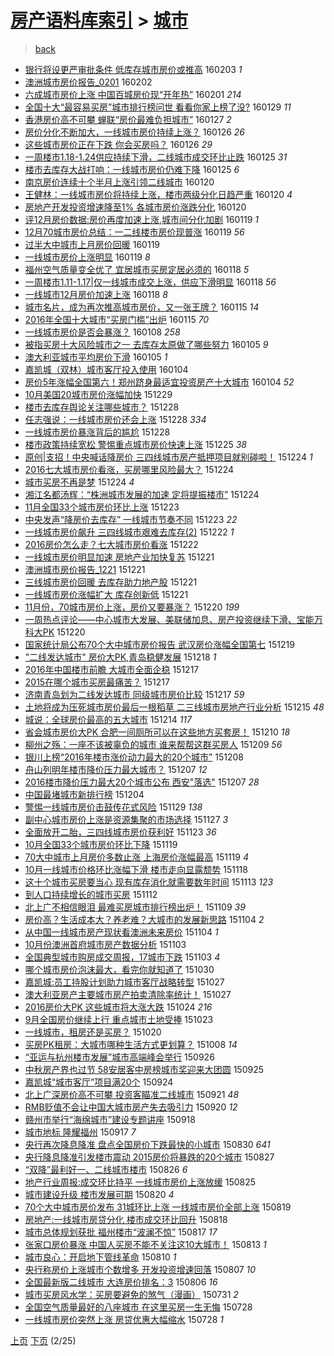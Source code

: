 [房产语料库索引](../../README.md)  > [城市](城市.md)
====
> [back](../README.md)

- [银行将设更严审批条件 低库存城市房价或推高](http://jkwz.applinzi.com/ittc/6794488750784644101.html#%E9%93%B6%E8%A1%8C%E5%B0%86%E8%AE%BE%E6%9B%B4%E4%B8%A5%E5%AE%A1%E6%89%B9%E6%9D%A1%E4%BB%B6+%E4%BD%8E%E5%BA%93%E5%AD%98%E5%9F%8E%E5%B8%82%E6%88%BF%E4%BB%B7%E6%88%96%E6%8E%A8%E9%AB%98) 160203 *1* 
- [澳洲城市房价报告_0201](http://jkwz.applinzi.com/ittc/6794180121091113989.html#%E6%BE%B3%E6%B4%B2%E5%9F%8E%E5%B8%82%E6%88%BF%E4%BB%B7%E6%8A%A5%E5%91%8A_0201) 160202  
- [六成城市房价上涨 中国百城房价现“开年热”](http://jkwz.applinzi.com/ittc/6793934158053245957.html#%E5%85%AD%E6%88%90%E5%9F%8E%E5%B8%82%E6%88%BF%E4%BB%B7%E4%B8%8A%E6%B6%A8+%E4%B8%AD%E5%9B%BD%E7%99%BE%E5%9F%8E%E6%88%BF%E4%BB%B7%E7%8E%B0%E2%80%9C%E5%BC%80%E5%B9%B4%E7%83%AD%E2%80%9D) 160201 *214* 
- [全国十大“最容易买房”城市排行榜问世 看看你家上榜了没?](http://jkwz.applinzi.com/ittc/6792649279135024132.html#%E5%85%A8%E5%9B%BD%E5%8D%81%E5%A4%A7%E2%80%9C%E6%9C%80%E5%AE%B9%E6%98%93%E4%B9%B0%E6%88%BF%E2%80%9D%E5%9F%8E%E5%B8%82%E6%8E%92%E8%A1%8C%E6%A6%9C%E9%97%AE%E4%B8%96+%E7%9C%8B%E7%9C%8B%E4%BD%A0%E5%AE%B6%E4%B8%8A%E6%A6%9C%E4%BA%86%E6%B2%A1%3F) 160129 *11* 
- [香港房价高不可攀 蝉联“房价最难负担城市”](http://jkwz.applinzi.com/ittc/6791920219387855877.html#%E9%A6%99%E6%B8%AF%E6%88%BF%E4%BB%B7%E9%AB%98%E4%B8%8D%E5%8F%AF%E6%94%80+%E8%9D%89%E8%81%94%E2%80%9C%E6%88%BF%E4%BB%B7%E6%9C%80%E9%9A%BE%E8%B4%9F%E6%8B%85%E5%9F%8E%E5%B8%82%E2%80%9D) 160127 *2* 
- [房价分化不断加大，一线城市房价持续上涨？](http://jkwz.applinzi.com/ittc/6791664528546857989.html#%E6%88%BF%E4%BB%B7%E5%88%86%E5%8C%96%E4%B8%8D%E6%96%AD%E5%8A%A0%E5%A4%A7%EF%BC%8C%E4%B8%80%E7%BA%BF%E5%9F%8E%E5%B8%82%E6%88%BF%E4%BB%B7%E6%8C%81%E7%BB%AD%E4%B8%8A%E6%B6%A8%EF%BC%9F) 160126 *26* 
- [这些城市房价正在下跌 你会买房吗？](http://jkwz.applinzi.com/ittc/6791590408874361860.html#%E8%BF%99%E4%BA%9B%E5%9F%8E%E5%B8%82%E6%88%BF%E4%BB%B7%E6%AD%A3%E5%9C%A8%E4%B8%8B%E8%B7%8C+%E4%BD%A0%E4%BC%9A%E4%B9%B0%E6%88%BF%E5%90%97%EF%BC%9F) 160126 *29* 
- [一周楼市1.18-1.24供应持续下滑，二线城市成交环比止跌](http://jkwz.applinzi.com/ittc/6791312753650304005.html#%E4%B8%80%E5%91%A8%E6%A5%BC%E5%B8%821.18-1.24%E4%BE%9B%E5%BA%94%E6%8C%81%E7%BB%AD%E4%B8%8B%E6%BB%91%EF%BC%8C%E4%BA%8C%E7%BA%BF%E5%9F%8E%E5%B8%82%E6%88%90%E4%BA%A4%E7%8E%AF%E6%AF%94%E6%AD%A2%E8%B7%8C) 160125 *31* 
- [楼市去库存大战打响：一线城市房价仍难下降](http://jkwz.applinzi.com/ittc/6791267725343196164.html#%E6%A5%BC%E5%B8%82%E5%8E%BB%E5%BA%93%E5%AD%98%E5%A4%A7%E6%88%98%E6%89%93%E5%93%8D%EF%BC%9A%E4%B8%80%E7%BA%BF%E5%9F%8E%E5%B8%82%E6%88%BF%E4%BB%B7%E4%BB%8D%E9%9A%BE%E4%B8%8B%E9%99%8D) 160125 *6* 
- [南京房价连续十个半月上涨引领二线城市](http://jkwz.applinzi.com/ittc/6789473569457308676.html#%E5%8D%97%E4%BA%AC%E6%88%BF%E4%BB%B7%E8%BF%9E%E7%BB%AD%E5%8D%81%E4%B8%AA%E5%8D%8A%E6%9C%88%E4%B8%8A%E6%B6%A8%E5%BC%95%E9%A2%86%E4%BA%8C%E7%BA%BF%E5%9F%8E%E5%B8%82) 160120  
- [王健林：一线城市房价将持续上涨，楼市两级分化日趋严重](http://jkwz.applinzi.com/ittc/6789430025258533892.html#%E7%8E%8B%E5%81%A5%E6%9E%97%EF%BC%9A%E4%B8%80%E7%BA%BF%E5%9F%8E%E5%B8%82%E6%88%BF%E4%BB%B7%E5%B0%86%E6%8C%81%E7%BB%AD%E4%B8%8A%E6%B6%A8%EF%BC%8C%E6%A5%BC%E5%B8%82%E4%B8%A4%E7%BA%A7%E5%88%86%E5%8C%96%E6%97%A5%E8%B6%8B%E4%B8%A5%E9%87%8D) 160120 *4* 
- [房地产开发投资增速降至1% 各城市房价涨跌分化](http://jkwz.applinzi.com/ittc/6789376990490657796.html#%E6%88%BF%E5%9C%B0%E4%BA%A7%E5%BC%80%E5%8F%91%E6%8A%95%E8%B5%84%E5%A2%9E%E9%80%9F%E9%99%8D%E8%87%B31%25+%E5%90%84%E5%9F%8E%E5%B8%82%E6%88%BF%E4%BB%B7%E6%B6%A8%E8%B7%8C%E5%88%86%E5%8C%96) 160120  
- [评12月房价数据:房价再度加速上涨,城市间分化加剧](http://jkwz.applinzi.com/ittc/6789052699773502469.html#%E8%AF%8412%E6%9C%88%E6%88%BF%E4%BB%B7%E6%95%B0%E6%8D%AE%3A%E6%88%BF%E4%BB%B7%E5%86%8D%E5%BA%A6%E5%8A%A0%E9%80%9F%E4%B8%8A%E6%B6%A8%2C%E5%9F%8E%E5%B8%82%E9%97%B4%E5%88%86%E5%8C%96%E5%8A%A0%E5%89%A7) 160119 *1* 
- [12月70城市房价总结：一二线楼市房价现普涨](http://jkwz.applinzi.com/ittc/6788936175205221380.html#12%E6%9C%8870%E5%9F%8E%E5%B8%82%E6%88%BF%E4%BB%B7%E6%80%BB%E7%BB%93%EF%BC%9A%E4%B8%80%E4%BA%8C%E7%BA%BF%E6%A5%BC%E5%B8%82%E6%88%BF%E4%BB%B7%E7%8E%B0%E6%99%AE%E6%B6%A8) 160119 *56* 
- [过半大中城市上月房价回暖](http://jkwz.applinzi.com/ittc/6788932014862500868.html#%E8%BF%87%E5%8D%8A%E5%A4%A7%E4%B8%AD%E5%9F%8E%E5%B8%82%E4%B8%8A%E6%9C%88%E6%88%BF%E4%BB%B7%E5%9B%9E%E6%9A%96) 160119  
- [一线城市房价上涨明显](http://jkwz.applinzi.com/ittc/6788868098430075908.html#%E4%B8%80%E7%BA%BF%E5%9F%8E%E5%B8%82%E6%88%BF%E4%BB%B7%E4%B8%8A%E6%B6%A8%E6%98%8E%E6%98%BE) 160119 *8* 
- [福州空气质量变全优了 宜居城市买房定居必须的](http://jkwz.applinzi.com/ittc/6788714023839335429.html#%E7%A6%8F%E5%B7%9E%E7%A9%BA%E6%B0%94%E8%B4%A8%E9%87%8F%E5%8F%98%E5%85%A8%E4%BC%98%E4%BA%86+%E5%AE%9C%E5%B1%85%E5%9F%8E%E5%B8%82%E4%B9%B0%E6%88%BF%E5%AE%9A%E5%B1%85%E5%BF%85%E9%A1%BB%E7%9A%84) 160118 *5* 
- [一周楼市1.11-1.17|仅一线城市成交上涨，供应下滑明显](http://jkwz.applinzi.com/ittc/6788706808399135748.html#%E4%B8%80%E5%91%A8%E6%A5%BC%E5%B8%821.11-1.17%7C%E4%BB%85%E4%B8%80%E7%BA%BF%E5%9F%8E%E5%B8%82%E6%88%90%E4%BA%A4%E4%B8%8A%E6%B6%A8%EF%BC%8C%E4%BE%9B%E5%BA%94%E4%B8%8B%E6%BB%91%E6%98%8E%E6%98%BE) 160118 *56* 
- [一线城市12月房价加速上涨](http://jkwz.applinzi.com/ittc/6788602701864764421.html#%E4%B8%80%E7%BA%BF%E5%9F%8E%E5%B8%8212%E6%9C%88%E6%88%BF%E4%BB%B7%E5%8A%A0%E9%80%9F%E4%B8%8A%E6%B6%A8) 160118 *8* 
- [城市名片，成为再次推高城市房价，又一张王牌？](http://jkwz.applinzi.com/ittc/6787662852638901253.html#%E5%9F%8E%E5%B8%82%E5%90%8D%E7%89%87%EF%BC%8C%E6%88%90%E4%B8%BA%E5%86%8D%E6%AC%A1%E6%8E%A8%E9%AB%98%E5%9F%8E%E5%B8%82%E6%88%BF%E4%BB%B7%EF%BC%8C%E5%8F%88%E4%B8%80%E5%BC%A0%E7%8E%8B%E7%89%8C%EF%BC%9F) 160115 *14* 
- [2016年全国十大城市“买房门槛”出炉](http://jkwz.applinzi.com/ittc/6787579495590659076.html#2016%E5%B9%B4%E5%85%A8%E5%9B%BD%E5%8D%81%E5%A4%A7%E5%9F%8E%E5%B8%82%E2%80%9C%E4%B9%B0%E6%88%BF%E9%97%A8%E6%A7%9B%E2%80%9D%E5%87%BA%E7%82%89) 160115 *70* 
- [一线城市房价是否会暴涨？](http://jkwz.applinzi.com/ittc/6784941917221684229.html#%E4%B8%80%E7%BA%BF%E5%9F%8E%E5%B8%82%E6%88%BF%E4%BB%B7%E6%98%AF%E5%90%A6%E4%BC%9A%E6%9A%B4%E6%B6%A8%EF%BC%9F) 160108 *258* 
- [被指买房十大风险城市之一 去库存太原做了哪些努力](http://jkwz.applinzi.com/ittc/6783896847554970628.html#%E8%A2%AB%E6%8C%87%E4%B9%B0%E6%88%BF%E5%8D%81%E5%A4%A7%E9%A3%8E%E9%99%A9%E5%9F%8E%E5%B8%82%E4%B9%8B%E4%B8%80+%E5%8E%BB%E5%BA%93%E5%AD%98%E5%A4%AA%E5%8E%9F%E5%81%9A%E4%BA%86%E5%93%AA%E4%BA%9B%E5%8A%AA%E5%8A%9B) 160105 *9* 
- [澳大利亚城市平均房价下滑](http://jkwz.applinzi.com/ittc/6783641566547805188.html#%E6%BE%B3%E5%A4%A7%E5%88%A9%E4%BA%9A%E5%9F%8E%E5%B8%82%E5%B9%B3%E5%9D%87%E6%88%BF%E4%BB%B7%E4%B8%8B%E6%BB%91) 160105 *1* 
- [嘉凯城（双林）城市客厅投入使用](http://jkwz.applinzi.com/ittc/6783420840750351364.html#%E5%98%89%E5%87%AF%E5%9F%8E%EF%BC%88%E5%8F%8C%E6%9E%97%EF%BC%89%E5%9F%8E%E5%B8%82%E5%AE%A2%E5%8E%85%E6%8A%95%E5%85%A5%E4%BD%BF%E7%94%A8) 160104  
- [房价5年涨幅全国第六！郑州跻身最适宜投资房产十大城市](http://jkwz.applinzi.com/ittc/6783408810165273605.html#%E6%88%BF%E4%BB%B75%E5%B9%B4%E6%B6%A8%E5%B9%85%E5%85%A8%E5%9B%BD%E7%AC%AC%E5%85%AD%EF%BC%81%E9%83%91%E5%B7%9E%E8%B7%BB%E8%BA%AB%E6%9C%80%E9%80%82%E5%AE%9C%E6%8A%95%E8%B5%84%E6%88%BF%E4%BA%A7%E5%8D%81%E5%A4%A7%E5%9F%8E%E5%B8%82) 160104 *52* 
- [10月美国20城市房价涨幅加快](http://jkwz.applinzi.com/ittc/6781386602089808900.html#10%E6%9C%88%E7%BE%8E%E5%9B%BD20%E5%9F%8E%E5%B8%82%E6%88%BF%E4%BB%B7%E6%B6%A8%E5%B9%85%E5%8A%A0%E5%BF%AB) 151229  
- [楼市去库存舆论关注哪些城市？](http://jkwz.applinzi.com/ittc/6780991202967159813.html#%E6%A5%BC%E5%B8%82%E5%8E%BB%E5%BA%93%E5%AD%98%E8%88%86%E8%AE%BA%E5%85%B3%E6%B3%A8%E5%93%AA%E4%BA%9B%E5%9F%8E%E5%B8%82%EF%BC%9F) 151228  
- [任志强说：一线城市房价还会上涨](http://jkwz.applinzi.com/ittc/6780956332991710213.html#%E4%BB%BB%E5%BF%97%E5%BC%BA%E8%AF%B4%EF%BC%9A%E4%B8%80%E7%BA%BF%E5%9F%8E%E5%B8%82%E6%88%BF%E4%BB%B7%E8%BF%98%E4%BC%9A%E4%B8%8A%E6%B6%A8) 151228 *334* 
- [一线城市房价暴涨背后的尴尬](http://jkwz.applinzi.com/ittc/6780866405822104580.html#%E4%B8%80%E7%BA%BF%E5%9F%8E%E5%B8%82%E6%88%BF%E4%BB%B7%E6%9A%B4%E6%B6%A8%E8%83%8C%E5%90%8E%E7%9A%84%E5%B0%B4%E5%B0%AC) 151228  
- [楼市政策持续宽松 警惕重点城市房价快速上涨](http://jkwz.applinzi.com/ittc/6779666486184641540.html#%E6%A5%BC%E5%B8%82%E6%94%BF%E7%AD%96%E6%8C%81%E7%BB%AD%E5%AE%BD%E6%9D%BE+%E8%AD%A6%E6%83%95%E9%87%8D%E7%82%B9%E5%9F%8E%E5%B8%82%E6%88%BF%E4%BB%B7%E5%BF%AB%E9%80%9F%E4%B8%8A%E6%B6%A8) 151225 *38* 
- [原创|支招！中央喊话降房价 三四线城市房产抵押项目就别碰啦！](http://jkwz.applinzi.com/ittc/6779429553202267141.html#%E5%8E%9F%E5%88%9B%7C%E6%94%AF%E6%8B%9B%EF%BC%81%E4%B8%AD%E5%A4%AE%E5%96%8A%E8%AF%9D%E9%99%8D%E6%88%BF%E4%BB%B7+%E4%B8%89%E5%9B%9B%E7%BA%BF%E5%9F%8E%E5%B8%82%E6%88%BF%E4%BA%A7%E6%8A%B5%E6%8A%BC%E9%A1%B9%E7%9B%AE%E5%B0%B1%E5%88%AB%E7%A2%B0%E5%95%A6%EF%BC%81) 151224 *1* 
- [2016七大城市房价看涨，买房哪里风险最大？](http://jkwz.applinzi.com/ittc/6779377739241096196.html#2016%E4%B8%83%E5%A4%A7%E5%9F%8E%E5%B8%82%E6%88%BF%E4%BB%B7%E7%9C%8B%E6%B6%A8%EF%BC%8C%E4%B9%B0%E6%88%BF%E5%93%AA%E9%87%8C%E9%A3%8E%E9%99%A9%E6%9C%80%E5%A4%A7%EF%BC%9F) 151224  
- [城市买房不再是梦](http://jkwz.applinzi.com/ittc/6779316644312777732.html#%E5%9F%8E%E5%B8%82%E4%B9%B0%E6%88%BF%E4%B8%8D%E5%86%8D%E6%98%AF%E6%A2%A6) 151224 *4* 
- [湘江名都汤辉：“株洲城市发展的加速 定将提振楼市”](http://jkwz.applinzi.com/ittc/6779288784831251460.html#%E6%B9%98%E6%B1%9F%E5%90%8D%E9%83%BD%E6%B1%A4%E8%BE%89%EF%BC%9A%E2%80%9C%E6%A0%AA%E6%B4%B2%E5%9F%8E%E5%B8%82%E5%8F%91%E5%B1%95%E7%9A%84%E5%8A%A0%E9%80%9F+%E5%AE%9A%E5%B0%86%E6%8F%90%E6%8C%AF%E6%A5%BC%E5%B8%82%E2%80%9D) 151224  
- [11月全国33个城市房价环比上涨](http://jkwz.applinzi.com/ittc/6779051819892474884.html#11%E6%9C%88%E5%85%A8%E5%9B%BD33%E4%B8%AA%E5%9F%8E%E5%B8%82%E6%88%BF%E4%BB%B7%E7%8E%AF%E6%AF%94%E4%B8%8A%E6%B6%A8) 151223  
- [中央发声“降房价去库存” 一线城市节奏不同](http://jkwz.applinzi.com/ittc/6778937748367082500.html#%E4%B8%AD%E5%A4%AE%E5%8F%91%E5%A3%B0%E2%80%9C%E9%99%8D%E6%88%BF%E4%BB%B7%E5%8E%BB%E5%BA%93%E5%AD%98%E2%80%9D+%E4%B8%80%E7%BA%BF%E5%9F%8E%E5%B8%82%E8%8A%82%E5%A5%8F%E4%B8%8D%E5%90%8C) 151223 *22* 
- [一线城市房价飙升 三四线城市艰难去库存(2)](http://jkwz.applinzi.com/ittc/6778564152725603333.html#%E4%B8%80%E7%BA%BF%E5%9F%8E%E5%B8%82%E6%88%BF%E4%BB%B7%E9%A3%99%E5%8D%87+%E4%B8%89%E5%9B%9B%E7%BA%BF%E5%9F%8E%E5%B8%82%E8%89%B0%E9%9A%BE%E5%8E%BB%E5%BA%93%E5%AD%98%282%29) 151222 *1* 
- [2016房价怎么走？七大城市房价看涨](http://jkwz.applinzi.com/ittc/6778558144443843589.html#2016%E6%88%BF%E4%BB%B7%E6%80%8E%E4%B9%88%E8%B5%B0%EF%BC%9F%E4%B8%83%E5%A4%A7%E5%9F%8E%E5%B8%82%E6%88%BF%E4%BB%B7%E7%9C%8B%E6%B6%A8) 151222  
- [一线城市房价明显加速 房地产业加快复苏](http://jkwz.applinzi.com/ittc/6778310192211166212.html#%E4%B8%80%E7%BA%BF%E5%9F%8E%E5%B8%82%E6%88%BF%E4%BB%B7%E6%98%8E%E6%98%BE%E5%8A%A0%E9%80%9F+%E6%88%BF%E5%9C%B0%E4%BA%A7%E4%B8%9A%E5%8A%A0%E5%BF%AB%E5%A4%8D%E8%8B%8F) 151221  
- [澳洲城市房价报告_1221](http://jkwz.applinzi.com/ittc/6778270877980558340.html#%E6%BE%B3%E6%B4%B2%E5%9F%8E%E5%B8%82%E6%88%BF%E4%BB%B7%E6%8A%A5%E5%91%8A_1221) 151221  
- [三线城市房价回暖 去库存助力地产股](http://jkwz.applinzi.com/ittc/6778213547075191813.html#%E4%B8%89%E7%BA%BF%E5%9F%8E%E5%B8%82%E6%88%BF%E4%BB%B7%E5%9B%9E%E6%9A%96+%E5%8E%BB%E5%BA%93%E5%AD%98%E5%8A%A9%E5%8A%9B%E5%9C%B0%E4%BA%A7%E8%82%A1) 151221  
- [一线城市房价涨幅扩大 库存创新低](http://jkwz.applinzi.com/ittc/6778197489383638020.html#%E4%B8%80%E7%BA%BF%E5%9F%8E%E5%B8%82%E6%88%BF%E4%BB%B7%E6%B6%A8%E5%B9%85%E6%89%A9%E5%A4%A7+%E5%BA%93%E5%AD%98%E5%88%9B%E6%96%B0%E4%BD%8E) 151221  
- [11月份，70城市房价上涨，房价又要暴涨？](http://jkwz.applinzi.com/ittc/6777912465744724997.html#11%E6%9C%88%E4%BB%BD%EF%BC%8C70%E5%9F%8E%E5%B8%82%E6%88%BF%E4%BB%B7%E4%B8%8A%E6%B6%A8%EF%BC%8C%E6%88%BF%E4%BB%B7%E5%8F%88%E8%A6%81%E6%9A%B4%E6%B6%A8%EF%BC%9F) 151220 *199* 
- [一周热点评论——中心城市大发展、美联储加息、房产投资继续下滑、宝能万科大PK](http://jkwz.applinzi.com/ittc/6777797356724683781.html#%E4%B8%80%E5%91%A8%E7%83%AD%E7%82%B9%E8%AF%84%E8%AE%BA%E2%80%94%E2%80%94%E4%B8%AD%E5%BF%83%E5%9F%8E%E5%B8%82%E5%A4%A7%E5%8F%91%E5%B1%95%E3%80%81%E7%BE%8E%E8%81%94%E5%82%A8%E5%8A%A0%E6%81%AF%E3%80%81%E6%88%BF%E4%BA%A7%E6%8A%95%E8%B5%84%E7%BB%A7%E7%BB%AD%E4%B8%8B%E6%BB%91%E3%80%81%E5%AE%9D%E8%83%BD%E4%B8%87%E7%A7%91%E5%A4%A7PK) 151220  
- [国家统计局公布70个大中城市房价报告 武汉房价涨幅全国第七](http://jkwz.applinzi.com/ittc/6777412678897370116.html#%E5%9B%BD%E5%AE%B6%E7%BB%9F%E8%AE%A1%E5%B1%80%E5%85%AC%E5%B8%8370%E4%B8%AA%E5%A4%A7%E4%B8%AD%E5%9F%8E%E5%B8%82%E6%88%BF%E4%BB%B7%E6%8A%A5%E5%91%8A+%E6%AD%A6%E6%B1%89%E6%88%BF%E4%BB%B7%E6%B6%A8%E5%B9%85%E5%85%A8%E5%9B%BD%E7%AC%AC%E4%B8%83) 151219  
- [&quot;二线发达城市&quot; 房价大PK,青岛稳健发展](http://jkwz.applinzi.com/ittc/6777075885912097796.html#%26quot%3B%E4%BA%8C%E7%BA%BF%E5%8F%91%E8%BE%BE%E5%9F%8E%E5%B8%82%26quot%3B+%E6%88%BF%E4%BB%B7%E5%A4%A7PK%2C%E9%9D%92%E5%B2%9B%E7%A8%B3%E5%81%A5%E5%8F%91%E5%B1%95) 151218 *1* 
- [2016年中国楼市前瞻 大城市全面企稳](http://jkwz.applinzi.com/ittc/6776860907573625860.html#2016%E5%B9%B4%E4%B8%AD%E5%9B%BD%E6%A5%BC%E5%B8%82%E5%89%8D%E7%9E%BB+%E5%A4%A7%E5%9F%8E%E5%B8%82%E5%85%A8%E9%9D%A2%E4%BC%81%E7%A8%B3) 151217  
- [2015在哪个城市买房最痛苦？](http://jkwz.applinzi.com/ittc/6776757189259822085.html#2015%E5%9C%A8%E5%93%AA%E4%B8%AA%E5%9F%8E%E5%B8%82%E4%B9%B0%E6%88%BF%E6%9C%80%E7%97%9B%E8%8B%A6%EF%BC%9F) 151217  
- [济南青岛划为二线发达城市 同级城市房价比较](http://jkwz.applinzi.com/ittc/6776722474209379332.html#%E6%B5%8E%E5%8D%97%E9%9D%92%E5%B2%9B%E5%88%92%E4%B8%BA%E4%BA%8C%E7%BA%BF%E5%8F%91%E8%BE%BE%E5%9F%8E%E5%B8%82+%E5%90%8C%E7%BA%A7%E5%9F%8E%E5%B8%82%E6%88%BF%E4%BB%B7%E6%AF%94%E8%BE%83) 151217 *59* 
- [土地将成为压死城市房价最后一根稻草 二三线城市房地产行业分析](http://jkwz.applinzi.com/ittc/6776010472402977797.html#%E5%9C%9F%E5%9C%B0%E5%B0%86%E6%88%90%E4%B8%BA%E5%8E%8B%E6%AD%BB%E5%9F%8E%E5%B8%82%E6%88%BF%E4%BB%B7%E6%9C%80%E5%90%8E%E4%B8%80%E6%A0%B9%E7%A8%BB%E8%8D%89+%E4%BA%8C%E4%B8%89%E7%BA%BF%E5%9F%8E%E5%B8%82%E6%88%BF%E5%9C%B0%E4%BA%A7%E8%A1%8C%E4%B8%9A%E5%88%86%E6%9E%90) 151215 *48* 
- [城说：全球房价最高的五大城市](http://jkwz.applinzi.com/ittc/6775600918397715461.html#%E5%9F%8E%E8%AF%B4%EF%BC%9A%E5%85%A8%E7%90%83%E6%88%BF%E4%BB%B7%E6%9C%80%E9%AB%98%E7%9A%84%E4%BA%94%E5%A4%A7%E5%9F%8E%E5%B8%82) 151214 *117* 
- [省会城市房价大PK 合肥一间厕所可以在这些地方买套房！](http://jkwz.applinzi.com/ittc/6774221181628711940.html#%E7%9C%81%E4%BC%9A%E5%9F%8E%E5%B8%82%E6%88%BF%E4%BB%B7%E5%A4%A7PK+%E5%90%88%E8%82%A5%E4%B8%80%E9%97%B4%E5%8E%95%E6%89%80%E5%8F%AF%E4%BB%A5%E5%9C%A8%E8%BF%99%E4%BA%9B%E5%9C%B0%E6%96%B9%E4%B9%B0%E5%A5%97%E6%88%BF%EF%BC%81) 151210 *18* 
- [柳州之殇：一座不该被辜负的城市 谁来帮帮这群买房人](http://jkwz.applinzi.com/ittc/6773857261957153796.html#%E6%9F%B3%E5%B7%9E%E4%B9%8B%E6%AE%87%EF%BC%9A%E4%B8%80%E5%BA%A7%E4%B8%8D%E8%AF%A5%E8%A2%AB%E8%BE%9C%E8%B4%9F%E7%9A%84%E5%9F%8E%E5%B8%82+%E8%B0%81%E6%9D%A5%E5%B8%AE%E5%B8%AE%E8%BF%99%E7%BE%A4%E4%B9%B0%E6%88%BF%E4%BA%BA) 151209 *56* 
- [银川上榜“2016年楼市涨价动力最大的20个城市”](http://jkwz.applinzi.com/ittc/6773406539201381381.html#%E9%93%B6%E5%B7%9D%E4%B8%8A%E6%A6%9C%E2%80%9C2016%E5%B9%B4%E6%A5%BC%E5%B8%82%E6%B6%A8%E4%BB%B7%E5%8A%A8%E5%8A%9B%E6%9C%80%E5%A4%A7%E7%9A%8420%E4%B8%AA%E5%9F%8E%E5%B8%82%E2%80%9D) 151208  
- [舟山列明年楼市降价压力最大城市？](http://jkwz.applinzi.com/ittc/6773105424282944516.html#%E8%88%9F%E5%B1%B1%E5%88%97%E6%98%8E%E5%B9%B4%E6%A5%BC%E5%B8%82%E9%99%8D%E4%BB%B7%E5%8E%8B%E5%8A%9B%E6%9C%80%E5%A4%A7%E5%9F%8E%E5%B8%82%EF%BC%9F) 151207 *12* 
- [2016楼市降价压力最大20个城市公布 西安&quot;落选&quot;](http://jkwz.applinzi.com/ittc/6773075786945004549.html#2016%E6%A5%BC%E5%B8%82%E9%99%8D%E4%BB%B7%E5%8E%8B%E5%8A%9B%E6%9C%80%E5%A4%A720%E4%B8%AA%E5%9F%8E%E5%B8%82%E5%85%AC%E5%B8%83+%E8%A5%BF%E5%AE%89%26quot%3B%E8%90%BD%E9%80%89%26quot%3B) 151207 *28* 
- [中国最堵城市新排行榜](http://jkwz.applinzi.com/ittc/6771918800312337413.html#%E4%B8%AD%E5%9B%BD%E6%9C%80%E5%A0%B5%E5%9F%8E%E5%B8%82%E6%96%B0%E6%8E%92%E8%A1%8C%E6%A6%9C) 151204  
- [警惕一线城市房价击鼓传花式风险](http://jkwz.applinzi.com/ittc/6770016024367989765.html#%E8%AD%A6%E6%83%95%E4%B8%80%E7%BA%BF%E5%9F%8E%E5%B8%82%E6%88%BF%E4%BB%B7%E5%87%BB%E9%BC%93%E4%BC%A0%E8%8A%B1%E5%BC%8F%E9%A3%8E%E9%99%A9) 151129 *138* 
- [副中心城市房价上涨是资源集聚的市场选择](http://jkwz.applinzi.com/ittc/6769250425475957764.html#%E5%89%AF%E4%B8%AD%E5%BF%83%E5%9F%8E%E5%B8%82%E6%88%BF%E4%BB%B7%E4%B8%8A%E6%B6%A8%E6%98%AF%E8%B5%84%E6%BA%90%E9%9B%86%E8%81%9A%E7%9A%84%E5%B8%82%E5%9C%BA%E9%80%89%E6%8B%A9) 151127 *3* 
- [全面放开二胎，三四线城市房价获利好](http://jkwz.applinzi.com/ittc/6767806995663160325.html#%E5%85%A8%E9%9D%A2%E6%94%BE%E5%BC%80%E4%BA%8C%E8%83%8E%EF%BC%8C%E4%B8%89%E5%9B%9B%E7%BA%BF%E5%9F%8E%E5%B8%82%E6%88%BF%E4%BB%B7%E8%8E%B7%E5%88%A9%E5%A5%BD) 151123 *36* 
- [10月全国33个城市房价环比下降](http://jkwz.applinzi.com/ittc/6766412772787356677.html#10%E6%9C%88%E5%85%A8%E5%9B%BD33%E4%B8%AA%E5%9F%8E%E5%B8%82%E6%88%BF%E4%BB%B7%E7%8E%AF%E6%AF%94%E4%B8%8B%E9%99%8D) 151119  
- [70大中城市上月房价多数止涨 上海房价涨幅最高](http://jkwz.applinzi.com/ittc/6766243253913650180.html#70%E5%A4%A7%E4%B8%AD%E5%9F%8E%E5%B8%82%E4%B8%8A%E6%9C%88%E6%88%BF%E4%BB%B7%E5%A4%9A%E6%95%B0%E6%AD%A2%E6%B6%A8+%E4%B8%8A%E6%B5%B7%E6%88%BF%E4%BB%B7%E6%B6%A8%E5%B9%85%E6%9C%80%E9%AB%98) 151119 *4* 
- [10月一线城市价格环比涨幅下滑 楼市走向显露颓势](http://jkwz.applinzi.com/ittc/6765996870363251717.html#10%E6%9C%88%E4%B8%80%E7%BA%BF%E5%9F%8E%E5%B8%82%E4%BB%B7%E6%A0%BC%E7%8E%AF%E6%AF%94%E6%B6%A8%E5%B9%85%E4%B8%8B%E6%BB%91+%E6%A5%BC%E5%B8%82%E8%B5%B0%E5%90%91%E6%98%BE%E9%9C%B2%E9%A2%93%E5%8A%BF) 151118  
- [这十个城市买房要当心 现有库存消化就需要数年时间](http://jkwz.applinzi.com/ittc/6764176508256257029.html#%E8%BF%99%E5%8D%81%E4%B8%AA%E5%9F%8E%E5%B8%82%E4%B9%B0%E6%88%BF%E8%A6%81%E5%BD%93%E5%BF%83+%E7%8E%B0%E6%9C%89%E5%BA%93%E5%AD%98%E6%B6%88%E5%8C%96%E5%B0%B1%E9%9C%80%E8%A6%81%E6%95%B0%E5%B9%B4%E6%97%B6%E9%97%B4) 151113 *123* 
- [到人口持续增长的城市买房](http://jkwz.applinzi.com/ittc/6763722352609461253.html#%E5%88%B0%E4%BA%BA%E5%8F%A3%E6%8C%81%E7%BB%AD%E5%A2%9E%E9%95%BF%E7%9A%84%E5%9F%8E%E5%B8%82%E4%B9%B0%E6%88%BF) 151112  
- [北上广不相信眼泪  最难买房城市排行榜出炉！](http://jkwz.applinzi.com/ittc/6762723171883287557.html#%E5%8C%97%E4%B8%8A%E5%B9%BF%E4%B8%8D%E7%9B%B8%E4%BF%A1%E7%9C%BC%E6%B3%AA++%E6%9C%80%E9%9A%BE%E4%B9%B0%E6%88%BF%E5%9F%8E%E5%B8%82%E6%8E%92%E8%A1%8C%E6%A6%9C%E5%87%BA%E7%82%89%EF%BC%81) 151109 *39* 
- [房价高？生活成本大？养老难？大城市的发展新思路](http://jkwz.applinzi.com/ittc/6760852564807779332.html#%E6%88%BF%E4%BB%B7%E9%AB%98%EF%BC%9F%E7%94%9F%E6%B4%BB%E6%88%90%E6%9C%AC%E5%A4%A7%EF%BC%9F%E5%85%BB%E8%80%81%E9%9A%BE%EF%BC%9F%E5%A4%A7%E5%9F%8E%E5%B8%82%E7%9A%84%E5%8F%91%E5%B1%95%E6%96%B0%E6%80%9D%E8%B7%AF) 151104 *2* 
- [从中国一线城市房产现状看澳洲未来房价](http://jkwz.applinzi.com/ittc/6760833347555427333.html#%E4%BB%8E%E4%B8%AD%E5%9B%BD%E4%B8%80%E7%BA%BF%E5%9F%8E%E5%B8%82%E6%88%BF%E4%BA%A7%E7%8E%B0%E7%8A%B6%E7%9C%8B%E6%BE%B3%E6%B4%B2%E6%9C%AA%E6%9D%A5%E6%88%BF%E4%BB%B7) 151104 *1* 
- [​10月份澳洲首府城市房产数据分析](http://jkwz.applinzi.com/ittc/6760453803971445764.html#%E2%80%8B10%E6%9C%88%E4%BB%BD%E6%BE%B3%E6%B4%B2%E9%A6%96%E5%BA%9C%E5%9F%8E%E5%B8%82%E6%88%BF%E4%BA%A7%E6%95%B0%E6%8D%AE%E5%88%86%E6%9E%90) 151103  
- [全国典型城市购房成交周报，17城市下跌](http://jkwz.applinzi.com/ittc/6760379157083325444.html#%E5%85%A8%E5%9B%BD%E5%85%B8%E5%9E%8B%E5%9F%8E%E5%B8%82%E8%B4%AD%E6%88%BF%E6%88%90%E4%BA%A4%E5%91%A8%E6%8A%A5%EF%BC%8C17%E5%9F%8E%E5%B8%82%E4%B8%8B%E8%B7%8C) 151103 *4* 
- [哪个城市房价泡沫最大，看完你就知道了](http://jkwz.applinzi.com/ittc/6758943811729441796.html#%E5%93%AA%E4%B8%AA%E5%9F%8E%E5%B8%82%E6%88%BF%E4%BB%B7%E6%B3%A1%E6%B2%AB%E6%9C%80%E5%A4%A7%EF%BC%8C%E7%9C%8B%E5%AE%8C%E4%BD%A0%E5%B0%B1%E7%9F%A5%E9%81%93%E4%BA%86) 151030  
- [嘉凯城:员工持股计划助力城市客厅战略转型](http://jkwz.applinzi.com/ittc/6757974106897646597.html#%E5%98%89%E5%87%AF%E5%9F%8E%3A%E5%91%98%E5%B7%A5%E6%8C%81%E8%82%A1%E8%AE%A1%E5%88%92%E5%8A%A9%E5%8A%9B%E5%9F%8E%E5%B8%82%E5%AE%A2%E5%8E%85%E6%88%98%E7%95%A5%E8%BD%AC%E5%9E%8B) 151027  
- [澳大利亚房产主要城市房产拍卖清除率统计！](http://jkwz.applinzi.com/ittc/6757894993600185348.html#%E6%BE%B3%E5%A4%A7%E5%88%A9%E4%BA%9A%E6%88%BF%E4%BA%A7%E4%B8%BB%E8%A6%81%E5%9F%8E%E5%B8%82%E6%88%BF%E4%BA%A7%E6%8B%8D%E5%8D%96%E6%B8%85%E9%99%A4%E7%8E%87%E7%BB%9F%E8%AE%A1%EF%BC%81) 151027  
- [2016房价大PK 这些城市将大涨大跌](http://jkwz.applinzi.com/ittc/6756692510133109765.html#2016%E6%88%BF%E4%BB%B7%E5%A4%A7PK+%E8%BF%99%E4%BA%9B%E5%9F%8E%E5%B8%82%E5%B0%86%E5%A4%A7%E6%B6%A8%E5%A4%A7%E8%B7%8C) 151024 *216* 
- [9月全国房价继续上行 重点城市土地受捧](http://jkwz.applinzi.com/ittc/6756399000657052676.html#9%E6%9C%88%E5%85%A8%E5%9B%BD%E6%88%BF%E4%BB%B7%E7%BB%A7%E7%BB%AD%E4%B8%8A%E8%A1%8C+%E9%87%8D%E7%82%B9%E5%9F%8E%E5%B8%82%E5%9C%9F%E5%9C%B0%E5%8F%97%E6%8D%A7) 151023  
- [一线城市，租房还是买房？](http://jkwz.applinzi.com/ittc/6755186471259325444.html#%E4%B8%80%E7%BA%BF%E5%9F%8E%E5%B8%82%EF%BC%8C%E7%A7%9F%E6%88%BF%E8%BF%98%E6%98%AF%E4%B9%B0%E6%88%BF%EF%BC%9F) 151020  
- [买房PK租房：大城市哪种生活方式更划算？](http://jkwz.applinzi.com/ittc/6750714989398934532.html#%E4%B9%B0%E6%88%BFPK%E7%A7%9F%E6%88%BF%EF%BC%9A%E5%A4%A7%E5%9F%8E%E5%B8%82%E5%93%AA%E7%A7%8D%E7%94%9F%E6%B4%BB%E6%96%B9%E5%BC%8F%E6%9B%B4%E5%88%92%E7%AE%97%EF%BC%9F) 151008 *14* 
- [“亚运与杭州楼市发展”城市高端峰会举行](http://jkwz.applinzi.com/ittc/6746354012750316548.html#%E2%80%9C%E4%BA%9A%E8%BF%90%E4%B8%8E%E6%9D%AD%E5%B7%9E%E6%A5%BC%E5%B8%82%E5%8F%91%E5%B1%95%E2%80%9D%E5%9F%8E%E5%B8%82%E9%AB%98%E7%AB%AF%E5%B3%B0%E4%BC%9A%E4%B8%BE%E8%A1%8C) 150926  
- [中秋房产界也过节 58安居客中房榜城市奖迎来大团圆](http://jkwz.applinzi.com/ittc/6746041699908174853.html#%E4%B8%AD%E7%A7%8B%E6%88%BF%E4%BA%A7%E7%95%8C%E4%B9%9F%E8%BF%87%E8%8A%82+58%E5%AE%89%E5%B1%85%E5%AE%A2%E4%B8%AD%E6%88%BF%E6%A6%9C%E5%9F%8E%E5%B8%82%E5%A5%96%E8%BF%8E%E6%9D%A5%E5%A4%A7%E5%9B%A2%E5%9C%86) 150925  
- [嘉凯城“城市客厅”项目满20个](http://jkwz.applinzi.com/ittc/6745709467007747076.html#%E5%98%89%E5%87%AF%E5%9F%8E%E2%80%9C%E5%9F%8E%E5%B8%82%E5%AE%A2%E5%8E%85%E2%80%9D%E9%A1%B9%E7%9B%AE%E6%BB%A120%E4%B8%AA) 150924  
- [北上广深房价高不可攀 投资客瞄准二线城市](http://jkwz.applinzi.com/ittc/6744458244249650181.html#%E5%8C%97%E4%B8%8A%E5%B9%BF%E6%B7%B1%E6%88%BF%E4%BB%B7%E9%AB%98%E4%B8%8D%E5%8F%AF%E6%94%80+%E6%8A%95%E8%B5%84%E5%AE%A2%E7%9E%84%E5%87%86%E4%BA%8C%E7%BA%BF%E5%9F%8E%E5%B8%82) 150921 *48* 
- [RMB贬值不会让中国大城市房产失去吸引力](http://jkwz.applinzi.com/ittc/6744113057727874053.html#RMB%E8%B4%AC%E5%80%BC%E4%B8%8D%E4%BC%9A%E8%AE%A9%E4%B8%AD%E5%9B%BD%E5%A4%A7%E5%9F%8E%E5%B8%82%E6%88%BF%E4%BA%A7%E5%A4%B1%E5%8E%BB%E5%90%B8%E5%BC%95%E5%8A%9B) 150920 *12* 
- [赣州市举行“海绵城市”建设专题讲座](http://jkwz.applinzi.com/ittc/6743461365159822340.html#%E8%B5%A3%E5%B7%9E%E5%B8%82%E4%B8%BE%E8%A1%8C%E2%80%9C%E6%B5%B7%E7%BB%B5%E5%9F%8E%E5%B8%82%E2%80%9D%E5%BB%BA%E8%AE%BE%E4%B8%93%E9%A2%98%E8%AE%B2%E5%BA%A7) 150918  
- [城市地标  隆耀福州](http://jkwz.applinzi.com/ittc/6743014688561497093.html#%E5%9F%8E%E5%B8%82%E5%9C%B0%E6%A0%87++%E9%9A%86%E8%80%80%E7%A6%8F%E5%B7%9E) 150917 *7* 
- [央行再次降息降准 盘点全国房价下跌最快的小城市](http://jkwz.applinzi.com/ittc/6736426698356163588.html#%E5%A4%AE%E8%A1%8C%E5%86%8D%E6%AC%A1%E9%99%8D%E6%81%AF%E9%99%8D%E5%87%86+%E7%9B%98%E7%82%B9%E5%85%A8%E5%9B%BD%E6%88%BF%E4%BB%B7%E4%B8%8B%E8%B7%8C%E6%9C%80%E5%BF%AB%E7%9A%84%E5%B0%8F%E5%9F%8E%E5%B8%82) 150830 *641* 
- [央行降息降准引发楼市震动 2015房价将暴跌的20个城市](http://jkwz.applinzi.com/ittc/6735013091475719173.html#%E5%A4%AE%E8%A1%8C%E9%99%8D%E6%81%AF%E9%99%8D%E5%87%86%E5%BC%95%E5%8F%91%E6%A5%BC%E5%B8%82%E9%9C%87%E5%8A%A8+2015%E6%88%BF%E4%BB%B7%E5%B0%86%E6%9A%B4%E8%B7%8C%E7%9A%8420%E4%B8%AA%E5%9F%8E%E5%B8%82) 150827  
- [“双降”最利好一、二线城市楼市](http://jkwz.applinzi.com/ittc/6734725912781685765.html#%E2%80%9C%E5%8F%8C%E9%99%8D%E2%80%9D%E6%9C%80%E5%88%A9%E5%A5%BD%E4%B8%80%E3%80%81%E4%BA%8C%E7%BA%BF%E5%9F%8E%E5%B8%82%E6%A5%BC%E5%B8%82) 150826 *6* 
- [地产行业周报:成交环比持平 一线城市房价上涨放缓](http://jkwz.applinzi.com/ittc/6734494706101650436.html#%E5%9C%B0%E4%BA%A7%E8%A1%8C%E4%B8%9A%E5%91%A8%E6%8A%A5%3A%E6%88%90%E4%BA%A4%E7%8E%AF%E6%AF%94%E6%8C%81%E5%B9%B3+%E4%B8%80%E7%BA%BF%E5%9F%8E%E5%B8%82%E6%88%BF%E4%BB%B7%E4%B8%8A%E6%B6%A8%E6%94%BE%E7%BC%93) 150825  
- [城市建设升级 楼市发展可期](http://jkwz.applinzi.com/ittc/6732580533667464196.html#%E5%9F%8E%E5%B8%82%E5%BB%BA%E8%AE%BE%E5%8D%87%E7%BA%A7+%E6%A5%BC%E5%B8%82%E5%8F%91%E5%B1%95%E5%8F%AF%E6%9C%9F) 150820 *4* 
- [70个大中城市房价发布 31城环比上涨 一线城市房价全部上涨](http://jkwz.applinzi.com/ittc/6732242601345549316.html#70%E4%B8%AA%E5%A4%A7%E4%B8%AD%E5%9F%8E%E5%B8%82%E6%88%BF%E4%BB%B7%E5%8F%91%E5%B8%83+31%E5%9F%8E%E7%8E%AF%E6%AF%94%E4%B8%8A%E6%B6%A8+%E4%B8%80%E7%BA%BF%E5%9F%8E%E5%B8%82%E6%88%BF%E4%BB%B7%E5%85%A8%E9%83%A8%E4%B8%8A%E6%B6%A8) 150819  
- [房地产:一线城市房贷分化 楼市成交环比回升](http://jkwz.applinzi.com/ittc/547650615729206725.html#%E6%88%BF%E5%9C%B0%E4%BA%A7%3A%E4%B8%80%E7%BA%BF%E5%9F%8E%E5%B8%82%E6%88%BF%E8%B4%B7%E5%88%86%E5%8C%96+%E6%A5%BC%E5%B8%82%E6%88%90%E4%BA%A4%E7%8E%AF%E6%AF%94%E5%9B%9E%E5%8D%87) 150818  
- [城市总体规划获批 福州楼市“波澜不惊”](http://jkwz.applinzi.com/ittc/547650615725502194.html#%E5%9F%8E%E5%B8%82%E6%80%BB%E4%BD%93%E8%A7%84%E5%88%92%E8%8E%B7%E6%89%B9+%E7%A6%8F%E5%B7%9E%E6%A5%BC%E5%B8%82%E2%80%9C%E6%B3%A2%E6%BE%9C%E4%B8%8D%E6%83%8A%E2%80%9D) 150817 *17* 
- [张家口房价暴涨 中国人买房不能不关注这10大城市！](http://jkwz.applinzi.com/ittc/547650615702191104.html#%E5%BC%A0%E5%AE%B6%E5%8F%A3%E6%88%BF%E4%BB%B7%E6%9A%B4%E6%B6%A8+%E4%B8%AD%E5%9B%BD%E4%BA%BA%E4%B9%B0%E6%88%BF%E4%B8%8D%E8%83%BD%E4%B8%8D%E5%85%B3%E6%B3%A8%E8%BF%9910%E5%A4%A7%E5%9F%8E%E5%B8%82%EF%BC%81) 150813 *1* 
- [城市良心：开启地下管线革命](http://jkwz.applinzi.com/ittc/547650615621138463.html#%E5%9F%8E%E5%B8%82%E8%89%AF%E5%BF%83%EF%BC%9A%E5%BC%80%E5%90%AF%E5%9C%B0%E4%B8%8B%E7%AE%A1%E7%BA%BF%E9%9D%A9%E5%91%BD) 150810 *1* 
- [央行称房价上涨城市个数增多 开发投资增速回落](http://jkwz.applinzi.com/ittc/547650615585295543.html#%E5%A4%AE%E8%A1%8C%E7%A7%B0%E6%88%BF%E4%BB%B7%E4%B8%8A%E6%B6%A8%E5%9F%8E%E5%B8%82%E4%B8%AA%E6%95%B0%E5%A2%9E%E5%A4%9A+%E5%BC%80%E5%8F%91%E6%8A%95%E8%B5%84%E5%A2%9E%E9%80%9F%E5%9B%9E%E8%90%BD) 150807 *10* 
- [全国最新版二线城市 大连房价排名：3](http://jkwz.applinzi.com/ittc/547650615574540275.html#%E5%85%A8%E5%9B%BD%E6%9C%80%E6%96%B0%E7%89%88%E4%BA%8C%E7%BA%BF%E5%9F%8E%E5%B8%82+%E5%A4%A7%E8%BF%9E%E6%88%BF%E4%BB%B7%E6%8E%92%E5%90%8D%EF%BC%9A3) 150806 *16* 
- [城市买房风水学：买房要避免的煞气（漫画）](http://jkwz.applinzi.com/ittc/547650615491407890.html#%E5%9F%8E%E5%B8%82%E4%B9%B0%E6%88%BF%E9%A3%8E%E6%B0%B4%E5%AD%A6%EF%BC%9A%E4%B9%B0%E6%88%BF%E8%A6%81%E9%81%BF%E5%85%8D%E7%9A%84%E7%85%9E%E6%B0%94%EF%BC%88%E6%BC%AB%E7%94%BB%EF%BC%89) 150731 *2* 
- [全国空气质量最好的八座城市 在这里买房一生无悔](http://jkwz.applinzi.com/ittc/547650615351732765.html#%E5%85%A8%E5%9B%BD%E7%A9%BA%E6%B0%94%E8%B4%A8%E9%87%8F%E6%9C%80%E5%A5%BD%E7%9A%84%E5%85%AB%E5%BA%A7%E5%9F%8E%E5%B8%82+%E5%9C%A8%E8%BF%99%E9%87%8C%E4%B9%B0%E6%88%BF%E4%B8%80%E7%94%9F%E6%97%A0%E6%82%94) 150728  
- [一线城市房价突然上涨 房贷优惠大幅缩水](http://jkwz.applinzi.com/ittc/547650615351010325.html#%E4%B8%80%E7%BA%BF%E5%9F%8E%E5%B8%82%E6%88%BF%E4%BB%B7%E7%AA%81%E7%84%B6%E4%B8%8A%E6%B6%A8+%E6%88%BF%E8%B4%B7%E4%BC%98%E6%83%A0%E5%A4%A7%E5%B9%85%E7%BC%A9%E6%B0%B4) 150728 *1* 


 [上页](城市3.md) [下页](城市1.md)          (2/25)